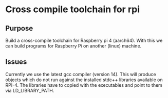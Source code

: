 # Cross compile toolchain for rpi
## Purpose
Build a cross-compile toolchain for Raspberry pi 4 (aarch64). With this we can build programs for Raspberry Pi on another (linux) machine.

## Issues
Currently we use the latest gcc compiler (version 14). This will produce objects which do not run against the installed stdc++ libraries available on RPI-4. The libraries have to copied with the executables and point to them via LD_LIBRARY_PATH.

